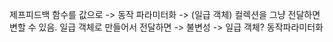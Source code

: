제프피드백
함수를 값으로 -> 동작 파라미터화 -> (일급 객체)
컬렉션을 그냥 전달하면 변할 수 있음.
일급 객체로 만들어서 전달하면 -> 불변성 -> 일급 객체? 동작파라미터화